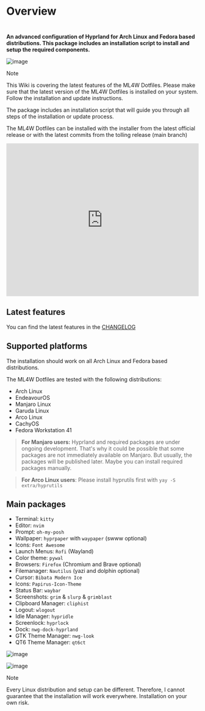 # Overview

<div class="tip custom-block" style="padding-top: 8px">

**An advanced configuration of Hyprland for Arch Linux and Fedora based distributions. This package includes an installation script to install and setup the required components.**

</div>

![image](/ml4w-preview.png)

> [!NOTE]
> This Wiki is covering the latest features of the ML4W Dotfiles. Please make sure that the latest version of the ML4W Dotfiles is installed on your system. Follow the installation and update instructions.

The package includes an installation script that will guide you through all steps of the installation or update process.

<!--
https://github.com/mylinuxforwork/dotfiles/wiki/Installation
-->

The ML4W Dotfiles can be installed with the installer from the latest official release or with the latest commits from the tolling release (main branch)

<iframe width="100%" height="400" src="https://www.youtube.com/embed/6B4Kf30CWLg" 
title="ML4W YouTube Video" frameborder="0" 
allow="accelerometer; autoplay; clipboard-write; encrypted-media; gyroscope; picture-in-picture; web-share" 
allowfullscreen></iframe>

## Latest features

You can find the latest features in the [CHANGELOG](https://github.com/mylinuxforwork/dotfiles/blob/main/CHANGELOG.md)

## Supported platforms

The installation should work on all Arch Linux and Fedora based distributions.

The ML4W Dotfiles are tested with the following distributions:

- Arch Linux
- EndeavourOS
- Manjaro Linux
- Garuda Linux
- Arco Linux
- CachyOS
- Fedora Workstation 41

> **For Manjaro users:** Hyprland and required packages are under ongoing development. That's why it could be possible that some packages are not immediately available on Manjaro. But usually, the packages will be published later. Maybe you can install required packages manually.

> **For Arco Linux users**: Please install hyprutils first with `yay -S extra/hyprutils`

## Main packages

- Terminal: `kitty`
- Editor: `nvim`
- Prompt: `oh-my-posh`
- Wallpaper: `hyprpaper` with `waypaper` (swww optional)
- Icons: `Font Awesome`
- Launch Menus: `Rofi` (Wayland)
- Color theme: `pywal`
- Browsers: `Firefox` (Chromium and Brave optional)
- Filemanager: `Nautilus` (yazi and dolphin optional)
- Cursor: `Bibata Modern Ice`
- Icons: `Papirus-Icon-Theme`
- Status Bar: `waybar`
- Screenshots: `grim` & `slurp` & `grimblast`
- Clipboard Manager: `cliphist`
- Logout: `wlogout` 
- Idle Manager: `hypridle`
- Screenlock: `hyprlock`
- Dock: `nwg-dock-hyprland`
- GTK Theme Manager: `nwg-look`
- QT6 Theme Manager: `qt6ct`

![image](/overview-2.png)

![image](/overview-3.png)

> [!NOTE]
> Every Linux distribution and setup can be different. Therefore, I cannot guarantee that the installation will work everywhere. Installation on your own risk.

